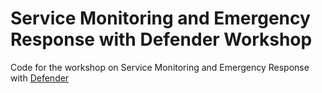 # Service Monitoring and Emergency Response with Defender Workshop

Code for the workshop on Service Monitoring and Emergency Response with [Defender](https://openzeppelin.com/defender)
